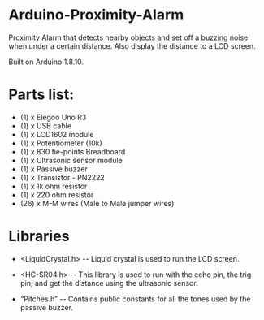 # Arduino-Proximity-Alarm

Proximity Alarm that detects nearby objects and set off a buzzing noise when under a certain distance. Also display the distance to a LCD screen.

Built on Arduino 1.8.10.

# Parts list:
  
  * (1) x Elegoo Uno R3
  * (1) x USB cable
  * (1) x LCD1602 module
  * (1) x Potentiometer (10k)
  * (1) x 830 tie-points Breadboard
  * (1) x Ultrasonic sensor module
  * (1) x Passive buzzer
  * (1) x Transistor - PN2222
  * (1) x 1k ohm resistor
  * (1) x 220 ohm resistor
  * (26) x M-M wires (Male to Male jumper wires)
  
 # Libraries
 
  * <LiquidCrystal.h> -- Liquid crystal is used to run the LCD screen.

  * <HC-SR04.h> -- This library is used to run with the echo pin, the trig pin, and get the distance using the ultrasonic sensor.

  * “Pitches.h” -- Contains public constants for all the tones used by the passive buzzer.

